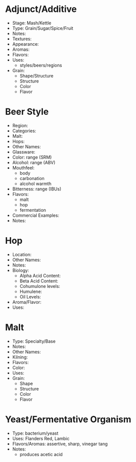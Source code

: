 # Adjunct/Additive
* Stage: Mash/Kettle
* Type: Grain/Sugar/Spice/Fruit
* Notes:
* Textures: 
* Appearance: 
* Aromas: 
* Flavors: 
* Uses:
	* styles/beers/regions
* Grain:
	* Shape/Structure
	* Structure
	* Color
	* Flavor
# Beer Style
* Region:
* Categories:
* Malt:
* Hops: 
* Other Names:
* Glassware: 
* Color: range (SRM)
* Alcohol: range (ABV)
* Mouthfeel: 
	* body
	* carbonation
	* alcohol warmth
* Bitterness: range (IBUs)
* Flavors: 
	* malt
	* hop
	* fermentation
* Commercial Examples:
* Notes:

# Hop
* Location: 
* Other Names:
* Notes:
* Biology:
	* Alpha Acid Content:
	* Beta Acid Content: 
	* Cohumulone levels: 
	* Humulene: 
	* Oil Levels:
* Aroma/Flavor: 
* Uses:
# Malt
* Type: Specialty/Base
* Notes:
* Other Names:
* Kilning: 
* Flavors: 
* Color: 
* Uses:
* Grain:
	* Shape
	* Structure
	* Color
	* Flavor

# Yeast/Fermentative Organism
* Type: bacterium/yeast
* Uses: Flanders Red, Lambic
* Flavors/Aromas: assertive, sharp, vinegar tang
* Notes:
	* produces acetic acid